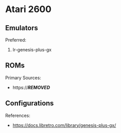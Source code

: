 # Atari 2600

## Emulators

Preferred:

1. lr-genesis-plus-gx

## ROMs

Primary Sources:

* https://***REMOVED***

## Configurations

References:

* https://docs.libretro.com/library/genesis-plus-gx/
